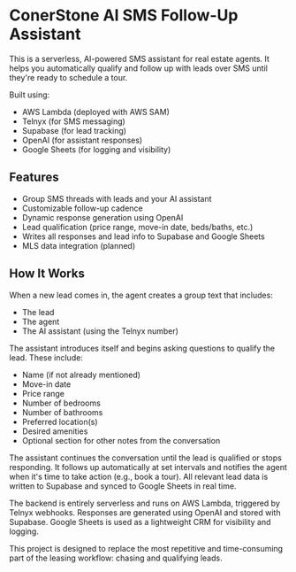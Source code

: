 # ConerStone AI SMS Follow-Up Assistant

This is a serverless, AI-powered SMS assistant for real estate agents. It helps you automatically qualify and follow up with leads over SMS until they're ready to schedule a tour.

Built using:
- AWS Lambda (deployed with AWS SAM)
- Telnyx (for SMS messaging)
- Supabase (for lead tracking)
- OpenAI (for assistant responses)
- Google Sheets (for logging and visibility)

## Features

- Group SMS threads with leads and your AI assistant
- Customizable follow-up cadence
- Dynamic response generation using OpenAI
- Lead qualification (price range, move-in date, beds/baths, etc.)
- Writes all responses and lead info to Supabase and Google Sheets
- MLS data integration (planned)

## How It Works

When a new lead comes in, the agent creates a group text that includes:
- The lead
- The agent
- The AI assistant (using the Telnyx number)

The assistant introduces itself and begins asking questions to qualify the lead. These include:
- Name (if not already mentioned)
- Move-in date
- Price range
- Number of bedrooms
- Number of bathrooms
- Preferred location(s)
- Desired amenities
- Optional section for other notes from the conversation

The assistant continues the conversation until the lead is qualified or stops responding. It follows up automatically at set intervals and notifies the agent when it's time to take action (e.g., book a tour). All relevant lead data is written to Supabase and synced to Google Sheets in real time.

The backend is entirely serverless and runs on AWS Lambda, triggered by Telnyx webhooks. Responses are generated using OpenAI and stored with Supabase. Google Sheets is used as a lightweight CRM for visibility and logging.

This project is designed to replace the most repetitive and time-consuming part of the leasing workflow: chasing and qualifying leads.

